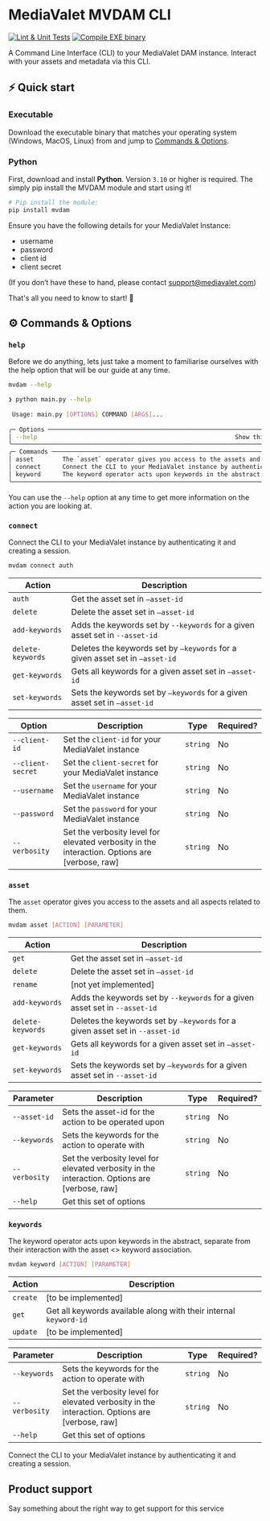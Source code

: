 # MediaValet MVDAM CLI

[![Lint & Unit Tests](https://github.com/armstro-ca/mvdam/actions/workflows/unittest.yml/badge.svg)](https://github.com/armstro-ca/mvdam/actions/workflows/unittest.yml) [![Compile EXE binary](https://github.com/armstro-ca/mvdam/actions/workflows/compile_binary.yml/badge.svg?event=release)](https://github.com/armstro-ca/mvdam/actions/workflows/compile_binary.yml)

A Command Line Interface (CLI) to your MediaValet DAM instance. Interact with your assets and metadata via this CLI.

## ⚡️ Quick start
### Executable

Download the executable binary that matches your operating system (Windows, MacOS, Linux) from <insert link here> and jump to [Commands & Options](#⚙️-commands--options).

### Python
First, download and install **Python**. Version `3.10` or 
higher is required. The simply pip install the MVDAM module and start using it!

```bash
# Pip install the module:
pip install mvdam
```

Ensure you have the following details for your MediaValet Instance:
- username
- password
- client id
- client secret

(If you don’t have these to hand, please contact support@mediavalet.com)

That's all you need to know to start! 🎉

## ⚙️ Commands & Options

### `help`

Before we do anything, lets just take a moment to familiarise ourselves with the help option that will be our guide at any time.
```bash
mvdam --help
```

``` bash
❯ python main.py --help
                                                                                                                                           
 Usage: main.py [OPTIONS] COMMAND [ARGS]...                                                                                                
                                                                                                                                           
╭─ Options ───────────────────────────────────────────────────────────────────────────────────────────────────────────────────────────────╮
│ --help                                                       Show this message and exit.                                                │
╰─────────────────────────────────────────────────────────────────────────────────────────────────────────────────────────────────────────╯
╭─ Commands ──────────────────────────────────────────────────────────────────────────────────────────────────────────────────────────────╮
│ asset        The `asset` operator gives you access to the assets and all aspects related to them.                                       │
│ connect      Connect the CLI to your MediaValet instance by authenticating it and creating a session.                                   │
│ keyword      The keyword operator acts upon keywords in the abstract.                                                                   │
╰─────────────────────────────────────────────────────────────────────────────────────────────────────────────────────────────────────────╯
```

You can use the `--help` option at any time to get more information on the action you are looking at.

### `connect`

Connect the CLI to your MediaValet instance by authenticating it and creating a session.

```bash
mvdam connect auth
```

| Action            | Description                                                  |
|-------------------|--------------------------------------------------------------|
| `auth`            | Get the asset set in `—asset-id`                             |
| `delete`          | Delete the asset set in `—asset-id`                          |
| `add-keywords`    | Adds the keywords set by `--keywords` for a given asset set in `--asset-id` |
| `delete-keywords` | Deletes the keywords set by `—keywords` for a given asset set in `—asset-id` |
| `get-keywords`    | Gets all keywords for a given asset set in `—asset-id`       |
| `set-keywords`    | Sets the keywords set by `—keywords` for a given asset set in `—asset-id` |

| Option            | Description                                                  | Type     | Required? |
|-------------------|--------------------------------------------------------------|----------|-----------|
| `--client-id`     | Set the `client-id` for your MediaValet instance             | `string` | No        |
| `--client-secret` | Set the `client-secret` for your MediaValet instance         | `string` | No        |
| `--username`      | Set the `username` for your MediaValet instance              | `string` | No        |
| `--password`      | Set the `password` for your MediaValet instance              | `string` | No        |
| `--verbosity`     | Set the verbosity level for elevated verbosity in the interaction. Options are [verbose, raw] | `string` | No        |

### `asset`
The `asset` operator gives you access to the assets and all aspects related to them.

```bash
mvdam asset [ACTION] [PARAMETER]
```

| Action            | Description                                                  |
|-------------------|--------------------------------------------------------------|
| `get`             | Get the asset set in `—asset-id`                             |
| `delete`          | Delete the asset set in `—asset-id`                          |
| `rename`          | [not yet implemented]                                        |
| `add-keywords`    | Adds the keywords set by `--keywords` for a given asset set in `--asset-id` |
| `delete-keywords` | Deletes the keywords set by `—keywords` for a given asset set in `--asset-id` |
| `get-keywords`    | Gets all keywords for a given asset set in `—asset-id`       |
| `set-keywords`    | Sets the keywords set by `—keywords` for a given asset set in `--asset-id` |

| Parameter     | Description                                                  | Type     | Required? |
|---------------|--------------------------------------------------------------|----------|-----------|
| `--asset-id`  | Sets the asset-id for the action to be operated upon         | `string` | No        |
| `--keywords`  | Sets the keywords for the action to operate with             | `string` | No        |
| `--verbosity` | Set the verbosity level for elevated verbosity in the interaction. Options are [verbose, raw] | `string` | No        |
| `--help`      | Get this set of options                                      |          |           |

### `keywords`
The keyword operator acts upon keywords in the abstract, separate from their interaction with the asset <> keyword association.

```bash
mvdam keyword [ACTION] [PARAMETER]
```

| Action   | Description                                                  |
|----------|--------------------------------------------------------------|
| `create` | [to be implemented]                                          |
| `get`    | Get all keywords available along with their internal `keyword-id` |
| `update` | [to be implemented]                                          |

| Parameter     | Description                                                  | Type     | Required? |
|---------------|--------------------------------------------------------------|----------|-----------|
| `--keywords`  | Sets the keywords for the action to operate with             | `string` | No        |
| `--verbosity` | Set the verbosity level for elevated verbosity in the interaction. Options are [verbose, raw] | `string` | No        |
| `--help`      | Get this set of options                                      |          |           |

Connect the CLI to your MediaValet instance by authenticating it and creating a session.
## Product support

Say something about the right way to get support for this service